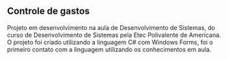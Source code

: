 ## Controle de gastos

Projeto em desenvolvimento na aula de Desenvolvimento de Sistemas, do curso de Desenvolvimento de Sistemas pela Etec Polivalente de Americana.
O projeto foi criado utilizando a linguagem C# com Windows Forms, foi o primeiro contato com a linguagem utilizando os conhecimentos em aula.
